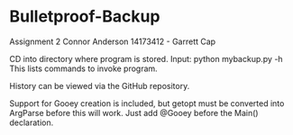 Bulletproof-Backup
==================

Assignment 2
Connor Anderson 14173412 - Garrett Cap

CD into directory where program is stored.
Input: python mybackup.py -h
This lists commands to invoke program.

History can be viewed via the GitHub repository.

Support for Gooey creation is included, but getopt must be converted into ArgParse before this will work. 
Just add @Gooey before the Main() declaration.
